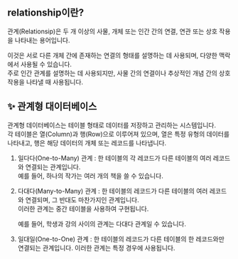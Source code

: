 ## relationship이란?

관계(Relationsip)은 두 개 이상의 사물, 개체 또는 인간 간의 연결, 연관 또는 상호 작용을 나타내는 용어입니다.

이것은 서로 다른 개체 간에 존재하는 연결의 형태를 설명하는 데 사용되며, 다양한 맥락에서 사용될 수 있습니다.  
주로 인간 관계를 설명하는 데 사용되지만, 사물 간의 연결이나 추상적인 개념 간의 상호 작용을 나타낼 때 사용됩니다.

## ✨ 관계형 대이터베이스

관계형 데이터베이스는 테이블 형태로 데이터를 저장하고 관리하는 시스템입니다.  
각 테이블은 열(Column)과 행(Row)으로 이루어져 있으며, 열은 특정 유형의 데이터를 나타내고, 행은 해당 데이터의 개체 또는 레코드를 나타냅니다.

1. 일다다(One-to-Many) 관계 : 한 테이블의 각 레코드가 다른 테이블의 여러 레코드와 연결되는 관계입니다.  
   예를 들어, 하나의 작가는 여러 개의 책을 쓸 수 있습니다.
2. 다대다(Many-to-Many) 관계 : 한 테이블의 레코드가 다른 테이블의 여러 레코드와 연결되며, 그 반대도 마찬가지인 관계입니다.  
   이러한 관계는 중간 테이블을 사용하여 구현됩니다.

   예를 들어, 학생과 강의 사이의 관계는 다대다 관계일 수 있습니다.

3. 일대일(One-to-One) 관계 : 한 테이블의 레코드가 다른 테이블의 한 레코드와만 연결되는 관계입니다. 이러한 관계는 특정 경우에 사용됩니다.
